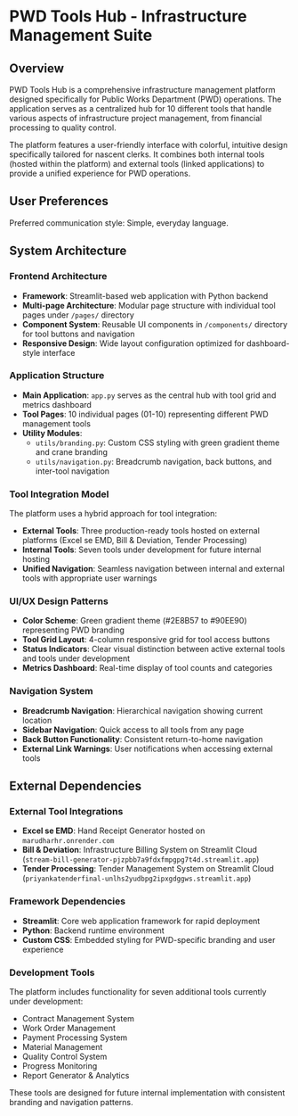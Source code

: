 # PWD Tools Hub - Infrastructure Management Suite

## Overview

PWD Tools Hub is a comprehensive infrastructure management platform designed specifically for Public Works Department (PWD) operations. The application serves as a centralized hub for 10 different tools that handle various aspects of infrastructure project management, from financial processing to quality control.

The platform features a user-friendly interface with colorful, intuitive design specifically tailored for nascent clerks. It combines both internal tools (hosted within the platform) and external tools (linked applications) to provide a unified experience for PWD operations.

## User Preferences

Preferred communication style: Simple, everyday language.

## System Architecture

### Frontend Architecture
- **Framework**: Streamlit-based web application with Python backend
- **Multi-page Architecture**: Modular page structure with individual tool pages under `/pages/` directory
- **Component System**: Reusable UI components in `/components/` directory for tool buttons and navigation
- **Responsive Design**: Wide layout configuration optimized for dashboard-style interface

### Application Structure
- **Main Application**: `app.py` serves as the central hub with tool grid and metrics dashboard
- **Tool Pages**: 10 individual pages (01-10) representing different PWD management tools
- **Utility Modules**: 
  - `utils/branding.py`: Custom CSS styling with green gradient theme and crane branding
  - `utils/navigation.py`: Breadcrumb navigation, back buttons, and inter-tool navigation

### Tool Integration Model
The platform uses a hybrid approach for tool integration:
- **External Tools**: Three production-ready tools hosted on external platforms (Excel se EMD, Bill & Deviation, Tender Processing)
- **Internal Tools**: Seven tools under development for future internal hosting
- **Unified Navigation**: Seamless navigation between internal and external tools with appropriate user warnings

### UI/UX Design Patterns
- **Color Scheme**: Green gradient theme (#2E8B57 to #90EE90) representing PWD branding
- **Tool Grid Layout**: 4-column responsive grid for tool access buttons
- **Status Indicators**: Clear visual distinction between active external tools and tools under development
- **Metrics Dashboard**: Real-time display of tool counts and categories

### Navigation System
- **Breadcrumb Navigation**: Hierarchical navigation showing current location
- **Sidebar Navigation**: Quick access to all tools from any page
- **Back Button Functionality**: Consistent return-to-home navigation
- **External Link Warnings**: User notifications when accessing external tools

## External Dependencies

### External Tool Integrations
- **Excel se EMD**: Hand Receipt Generator hosted on `marudharhr.onrender.com`
- **Bill & Deviation**: Infrastructure Billing System on Streamlit Cloud (`stream-bill-generator-pjzpbb7a9fdxfmpgpg7t4d.streamlit.app`)
- **Tender Processing**: Tender Management System on Streamlit Cloud (`priyankatenderfinal-unlhs2yudbpg2ipxgdggws.streamlit.app`)

### Framework Dependencies
- **Streamlit**: Core web application framework for rapid deployment
- **Python**: Backend runtime environment
- **Custom CSS**: Embedded styling for PWD-specific branding and user experience

### Development Tools
The platform includes functionality for seven additional tools currently under development:
- Contract Management System
- Work Order Management
- Payment Processing System
- Material Management
- Quality Control System
- Progress Monitoring
- Report Generator & Analytics

These tools are designed for future internal implementation with consistent branding and navigation patterns.